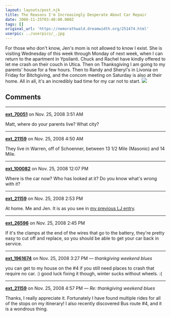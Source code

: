 ```yaml
---
layout: layouts/post.njk
title: The Reasons I'm Increasingly Desperate About Car Repair
date: 2008-11-25T03:40:00.000Z
tags: []
original_url: 'https://nemorathwald.dreamwidth.org/251474.html'
userpic: ../userpics/_.jpg
---
```

For those who don't know, Jen's mom is not allowed to know I exist. She is visiting Wednesday of this week through Monday of next week, when I can return to the apartment in Ypsilanti. Chuck and Rachel have kindly offered to let me crash on their couch in Utica. Then on Thanksgiving I am going to my parents' house for a few hours. Then to Randy and Sheryl's in Livonia on Friday for Bitchgiving, and the concom meeting on Saturday is also at their home. All in all, it's an incredibly bad time for my car not to start. ![](http://lh4.ggpht.com/_ENXtTKU9j1A/SSuDXvRqowI/AAAAAAAAF9E/z0xfKd8dN8I/s800/trip.png)

## Comments

---

**[ext_70051](https://www.dreamwidth.org/users/ext_70051)** on Nov. 25, 2008 3:51 AM

Matt, where do your parents live? What city?

---

**[ext_21159](https://www.dreamwidth.org/users/ext_21159)** on Nov. 25, 2008 4:50 AM

They live in Warren, off of Schoenner, between 13 1/2 Mile (Masonic) and 14 Mile.

---

**[ext_100082](https://www.dreamwidth.org/users/ext_100082)** on Nov. 25, 2008 12:07 PM

Where is the car now? Who has looked at it? Do you know what's wrong with it?

---

**[ext_21159](https://www.dreamwidth.org/users/ext_21159)** on Nov. 25, 2008 2:53 PM

At home. Me and Jen. It is as you see in [my previous LJ entry](http://matt-arnold.livejournal.com/265639.html).

---

**[ext_26596](https://www.dreamwidth.org/users/ext_26596)** on Nov. 25, 2008 2:45 PM

If it's the clamps at the end of the wires that go to the battery, they're pretty easy to cut off and replace, so you should be able to get your car back in service.

---

**[ext_1961674](https://www.dreamwidth.org/users/ext_1961674)** on Nov. 25, 2008 3:27 PM — *thankgiving weekend blues*

you can get to my house on the #4 if you still need places to crash that require no car. :) good luck fixing it though, winter sucks without wheels. :(

---

**[ext_21159](https://www.dreamwidth.org/users/ext_21159)** on Nov. 25, 2008 4:57 PM — *Re: thankgiving weekend blues*

Thanks, I really appreciate it. Fortunately I have found multiple rides for all of the stops on my itinerary! I also recently discovered Bus route #4, and it is a wondrous thing.
